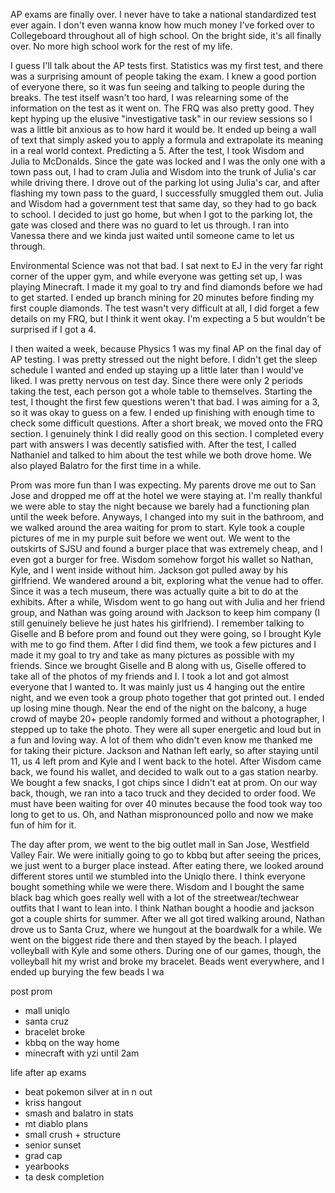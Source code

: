 
AP exams are finally over. I never have to take a national standardized test ever again. I don't even wanna know how much money I've forked over to Collegeboard throughout all of high school. On the bright side, it's all finally over. No more high school work for the rest of my life.

I guess I'll talk about the AP tests first. Statistics was my first test, and there was a surprising amount of people taking the exam. I knew a good portion of everyone there, so it was fun seeing and talking to people during the breaks. The test itself wasn't too hard, I was relearning some of the information on the test as it went on. The FRQ was also pretty good. They kept hyping up the elusive "investigative task" in our review sessions so I was a little bit anxious as to how hard it would be. It ended up being a wall of text that simply asked you to apply a formula and extrapolate its meaning in a real world context. Predicting a 5. After the test, I took Wisdom and Julia to McDonalds. Since the gate was locked and I was the only one with a town pass out, I had to cram Julia and Wisdom into the trunk of Julia's car while driving there. I drove out of the parking lot using Julia's car, and after flashing my town pass to the guard, I successfully smuggled them out. Julia and Wisdom had a government test that same day, so they had to go back to school. I decided to just go home, but when I got to the parking lot, the gate was closed and there was no guard to let us through. I ran into Vanessa there and we kinda just waited until someone came to let us through.

Environmental Science was not that bad. I sat next to EJ in the very far right corner of the upper gym, and while everyone was getting set up, I was playing Minecraft. I made it my goal to try and find diamonds before we had to get started. I ended up branch mining for 20 minutes before finding my first couple diamonds. The test wasn't very difficult at all, I did forget a few details on my FRQ, but I think it went okay. I'm expecting a 5 but wouldn't be surprised if I got a 4.

I then waited a week, because Physics 1 was my final AP on the final day of AP testing. I was pretty stressed out the night before. I didn't get the sleep schedule I wanted and ended up staying up a little later than I would've liked. I was pretty nervous on test day. Since there were only 2 periods taking the test, each person got a whole table to themselves. Starting the test, I thought the first few questions weren't that bad. I was aiming for a 3, so it was okay to guess on a few. I ended up finishing with enough time to check some difficult questions. After a short break, we moved onto the FRQ section. I genuinely think I did really good on this section. I completed every part with answers I was decently satisfied with. After the test, I called Nathaniel and talked to him about the test while we both drove home. We also played Balatro for the first time in a while.

Prom was more fun than I was expecting. My parents drove me out to San Jose and dropped me off at the hotel we were staying at. I'm really thankful we were able to stay the night because we barely had a functioning plan until the week before. Anyways, I changed into my suit in the bathroom, and we walked around the area waiting for prom to start. Kyle took a couple pictures of me in my purple suit before we went out. We went to the outskirts of SJSU and found a burger place that was extremely cheap, and I even got a burger for free. Wisdom somehow forgot his wallet so Nathan, Kyle, and I went inside without him. Jackson got pulled away by his girlfriend. We wandered around a bit, exploring what the venue had to offer. Since it was a tech museum, there was actually quite a bit to do at the exhibits. After a while, Wisdom went to go hang out with Julia and her friend group, and Nathan was going around with Jackson to keep him company (I still genuinely believe he just hates his girlfriend). I remember talking to Giselle and B before prom and found out they were going, so I brought Kyle with me to go find them. After I did find them, we took a few pictures and I made it my goal to try and take as many pictures as possible with my friends. Since we brought Giselle and B along with us, Giselle offered to take all of the photos of my friends and I. I took a lot and got almost everyone that I wanted to. It was mainly just us 4 hanging out the entire night, and we even took a group photo together that got printed out. I ended up losing mine though. Near the end of the night on the balcony, a huge crowd of maybe 20+ people randomly formed and without a photographer, I stepped up to take the photo. They were all super energetic and loud but in a fun and loving way. A lot of them who didn't even know me thanked me for taking their picture. Jackson and Nathan left early, so after staying until 11, us 4 left prom and Kyle and I went back to the hotel. After Wisdom came back, we found his wallet, and decided to walk out to a gas station nearby. We bought a few snacks, I got chips since I didn't eat at prom. On our way back, though, we ran into a taco truck and they decided to order food. We must have been waiting for over 40 minutes because the food took way too long to get to us. Oh, and Nathan mispronounced pollo and now we make fun of him for it.

The day after prom, we went to the big outlet mall in San Jose, Westfield Valley Fair. We were initially going to go to kbbq but after seeing the prices, we just went to a burger place instead. After eating there, we looked around different stores until we stumbled into the Uniqlo there. I think everyone bought something while we were there. Wisdom and I bought the same black bag which goes really well with a lot of the streetwear/techwear outfits that I want to lean into. I think Nathan bought a hoodie and jackson got a couple shirts for summer. After we all got tired walking around, Nathan drove us to Santa Cruz, where we hungout at the boardwalk for a while. We went on the biggest ride there and then stayed by the beach. I played volleyball with Kyle and some others. During one of our games, though, the volleyball hit my wrist and broke my bracelet. Beads went everywhere, and I ended up burying the few beads I wa

post prom
- mall uniqlo
- santa cruz
- bracelet broke
- kbbq on the way home
- minecraft with yzi until 2am

life after ap exams
- beat pokemon silver at in n out
- kriss hangout
- smash and balatro in stats
- mt diablo plans
- small crush + structure
- senior sunset
- grad cap
- yearbooks
- ta desk completion
